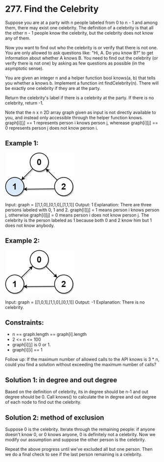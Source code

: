 # 277. Find the Celebrity
Suppose you are at a party with n people labeled from 0 to n - 1 and among them, there may exist one celebrity. The definition of a celebrity is that all the other n - 1 people know the celebrity, but the celebrity does not know any of them.

Now you want to find out who the celebrity is or verify that there is not one. You are only allowed to ask questions like: "Hi, A. Do you know B?" to get information about whether A knows B. You need to find out the celebrity (or verify there is not one) by asking as few questions as possible (in the asymptotic sense).

You are given an integer n and a helper function bool knows(a, b) that tells you whether a knows b. Implement a function int findCelebrity(n). There will be exactly one celebrity if they are at the party.

Return the celebrity's label if there is a celebrity at the party. If there is no celebrity, return -1.

Note that the n x n 2D array graph given as input is not directly available to you, and instead only accessible through the helper function knows. graph[i][j] == 1 represents person i knows person j, wherease graph[i][j] == 0 represents person j does not know person i.

## Example 1:

![example1](g1.jpg)

Input: graph = [[1,1,0],[0,1,0],[1,1,1]]
Output: 1
Explanation: There are three persons labeled with 0, 1 and 2. graph[i][j] = 1 means person i knows person j, otherwise graph[i][j] = 0 means person i does not know person j. The celebrity is the person labeled as 1 because both 0 and 2 know him but 1 does not know anybody.

## Example 2:

![example2](g2.jpg)

Input: graph = [[1,0,1],[1,1,0],[0,1,1]]
Output: -1
Explanation: There is no celebrity.

## Constraints:

* n == graph.length == graph[i].length
* 2 <= n <= 100
* graph[i][j] is 0 or 1.
* graph[i][i] == 1

Follow up: If the maximum number of allowed calls to the API knows is 3 * n, could you find a solution without exceeding the maximum number of calls?

## Solution 1: in degree and out degree
Based on the definition of celebrity, its in degree should be n-1 and out degree should be 0. Call knows() to calculate the in degree and out degree of each node to find out the celebrity.

## Solution 2: method of exclusion
Suppose 0 is the celebrity. Iterate through the remaining people: if anyone doesn't know 0, or 0 knows anyone, 0 is definitely not a celebrity. Now we modify our assumption and suppose the other person is the celebrity.

Repeat the above progress until we've excluded all but one person. Then we do a final check to see if the last person remaining is a celebrity.